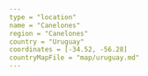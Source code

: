 ```yaml
---
type = "location"
name = "Canelones"
region = "Canelones"
country = "Uruguay"
coordinates = [-34.52, -56.28]
countryMapFile = "map/uruguay.md"
---
```

